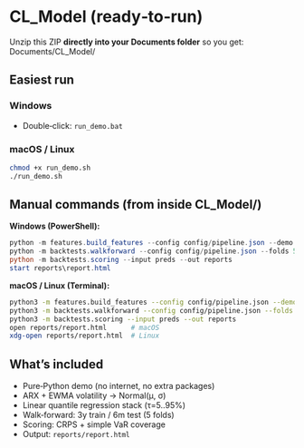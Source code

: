# CL_Model (ready‑to‑run)

Unzip this ZIP **directly into your Documents folder** so you get:
    Documents/CL_Model/

## Easiest run

### Windows
- Double‑click: `run_demo.bat`

### macOS / Linux
```bash
chmod +x run_demo.sh
./run_demo.sh
```

## Manual commands (from inside CL_Model/)

**Windows (PowerShell):**
```powershell
python -m features.build_features --config config/pipeline.json --demo
python -m backtests.walkforward --config config/pipeline.json --folds 5
python -m backtests.scoring --input preds --out reports
start reports\report.html
```

**macOS / Linux (Terminal):**
```bash
python3 -m features.build_features --config config/pipeline.json --demo
python3 -m backtests.walkforward --config config/pipeline.json --folds 5
python3 -m backtests.scoring --input preds --out reports
open reports/report.html      # macOS
xdg-open reports/report.html  # Linux
```

## What’s included
- Pure‑Python demo (no internet, no extra packages)
- ARX + EWMA volatility → Normal(μ, σ)
- Linear quantile regression stack (τ=5..95%)
- Walk‑forward: 3y train / 6m test (5 folds)
- Scoring: CRPS + simple VaR coverage
- Output: `reports/report.html`
